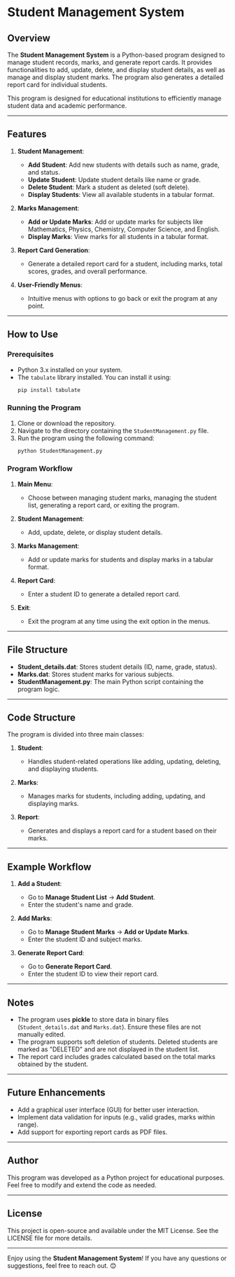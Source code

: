 # Student Management System

## Overview

The **Student Management System** is a Python-based program designed to manage student records, marks, and generate report cards. It provides functionalities to add, update, delete, and display student details, as well as manage and display student marks. The program also generates a detailed report card for individual students.

This program is designed for educational institutions to efficiently manage student data and academic performance.

---

## Features

1. **Student Management**:
   - **Add Student**: Add new students with details such as name, grade, and status.
   - **Update Student**: Update student details like name or grade.
   - **Delete Student**: Mark a student as deleted (soft delete).
   - **Display Students**: View all available students in a tabular format.

2. **Marks Management**:
   - **Add or Update Marks**: Add or update marks for subjects like Mathematics, Physics, Chemistry, Computer Science, and English.
   - **Display Marks**: View marks for all students in a tabular format.

3. **Report Card Generation**:
   - Generate a detailed report card for a student, including marks, total scores, grades, and overall performance.

4. **User-Friendly Menus**:
   - Intuitive menus with options to go back or exit the program at any point.

---

## How to Use

### Prerequisites
- Python 3.x installed on your system.
- The `tabulate` library installed. You can install it using:
  ```bash
  pip install tabulate
  ```

### Running the Program
1. Clone or download the repository.
2. Navigate to the directory containing the `StudentManagement.py` file.
3. Run the program using the following command:
   ```bash
   python StudentManagement.py
   ```

### Program Workflow
1. **Main Menu**:
   - Choose between managing student marks, managing the student list, generating a report card, or exiting the program.

2. **Student Management**:
   - Add, update, delete, or display student details.

3. **Marks Management**:
   - Add or update marks for students and display marks in a tabular format.

4. **Report Card**:
   - Enter a student ID to generate a detailed report card.

5. **Exit**:
   - Exit the program at any time using the exit option in the menus.

---

## File Structure

- **Student_details.dat**: Stores student details (ID, name, grade, status).
- **Marks.dat**: Stores student marks for various subjects.
- **StudentManagement.py**: The main Python script containing the program logic.

---

## Code Structure

The program is divided into three main classes:

1. **Student**:
   - Handles student-related operations like adding, updating, deleting, and displaying students.

2. **Marks**:
   - Manages marks for students, including adding, updating, and displaying marks.

3. **Report**:
   - Generates and displays a report card for a student based on their marks.

---

## Example Workflow

1. **Add a Student**:
   - Go to **Manage Student List** → **Add Student**.
   - Enter the student's name and grade.

2. **Add Marks**:
   - Go to **Manage Student Marks** → **Add or Update Marks**.
   - Enter the student ID and subject marks.

3. **Generate Report Card**:
   - Go to **Generate Report Card**.
   - Enter the student ID to view their report card.

---

## Notes

- The program uses **pickle** to store data in binary files (`Student_details.dat` and `Marks.dat`). Ensure these files are not manually edited.
- The program supports soft deletion of students. Deleted students are marked as "DELETED" and are not displayed in the student list.
- The report card includes grades calculated based on the total marks obtained by the student.

---

## Future Enhancements

- Add a graphical user interface (GUI) for better user interaction.
- Implement data validation for inputs (e.g., valid grades, marks within range).
- Add support for exporting report cards as PDF files.

---

## Author

This program was developed as a Python project for educational purposes. Feel free to modify and extend the code as needed.

---

## License

This project is open-source and available under the MIT License. See the LICENSE file for more details.

---

Enjoy using the **Student Management System**! If you have any questions or suggestions, feel free to reach out. 😊
